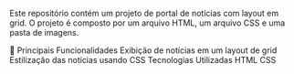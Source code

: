 Este repositório contém um projeto de portal de notícias com layout em grid. O projeto é composto por um arquivo HTML, um arquivo CSS e uma pasta de imagens.

🚀 Principais Funcionalidades
Exibição de notícias em um layout de grid
Estilização das notícias usando CSS
Tecnologias Utilizadas
HTML
CSS
